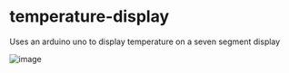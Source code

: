 # temperature-display
Uses an arduino uno to display temperature on a seven segment display

![image](https://github.com/thechudster1/temperature-display/assets/89594943/e916d9b5-63c9-42eb-a24c-cec544e9c25e)

